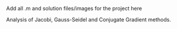 Add all .m and solution files/images for the project here

Analysis of Jacobi, Gauss-Seidel and Conjugate Gradient methods.
